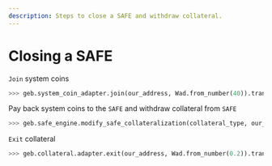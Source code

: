 ```yaml
---
description: Steps to close a SAFE and withdraw collateral.
---
```


# Closing a SAFE

`Join` system coins

```python
>>> geb.system_coin_adapter.join(our_address, Wad.from_number(40)).transact()
```

Pay back system coins to the `SAFE` and withdraw collateral from `SAFE`

```python
>>> geb.safe_engine.modify_safe_collateralization(collateral_type, our_address, delta_collateral=Wad.from_number(-0.2), delta_debt=Wad.from_number(-4
```

`Exit` collateral

```python
>>> geb.collateral.adapter.exit(our_address, Wad.from_number(0.2)).transact()
```

